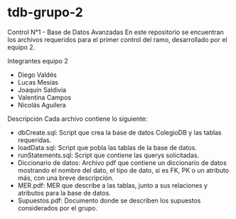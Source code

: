 # tdb-grupo-2
Control N°1 - Base de Datos Avanzadas
En este repositorio se encuentran los archivos requeridos para el primer control del ramo, desarrollado por el equipo 2.

Integrantes equipo 2
* Diego Valdés
* Lucas Mesías
* Joaquín Saldivia
* Valentina Campos
* Nicolás Aguilera

Descripción
Cada archivo contiene lo siguiente:
* dbCreate.sql: Script que crea la base de datos ColegioDB y las tablas requeridas.
* loadData.sql: Script que pobla las tablas de la base de datos.
* runStatements.sql: Script que contiene las querys solicitadas.
* Diccionario de datos: Archivo pdf que contiene un diccionario de datos mostrando el nombre del dato, el tipo de dato, si es FK, PK o un atributo más, con una breve descripción.
* MER.pdf: MER que describe a las tablas, junto a sus relaciones y atributos para la base de datos.
* Supuestos.pdf: Documento donde se describen los supuestos considerados por el grupo.
